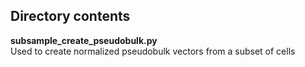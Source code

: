 ## Directory contents


**subsample_create_pseudobulk.py** </br>
Used to create normalized pseudobulk vectors from a subset of cells


